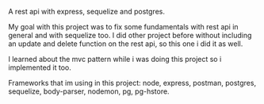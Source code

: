 A rest api with express, sequelize and postgres.

My goal with this project was to fix some fundamentals with rest api in general and with sequelize too. I did other project before without including an update and delete function on the rest api, so this one i did it as well.

I learned about the mvc pattern while i was doing this project so i implemented it too.

Frameworks that im using in this project: node, express, postman, postgres, sequelize, body-parser, nodemon, pg, pg-hstore.